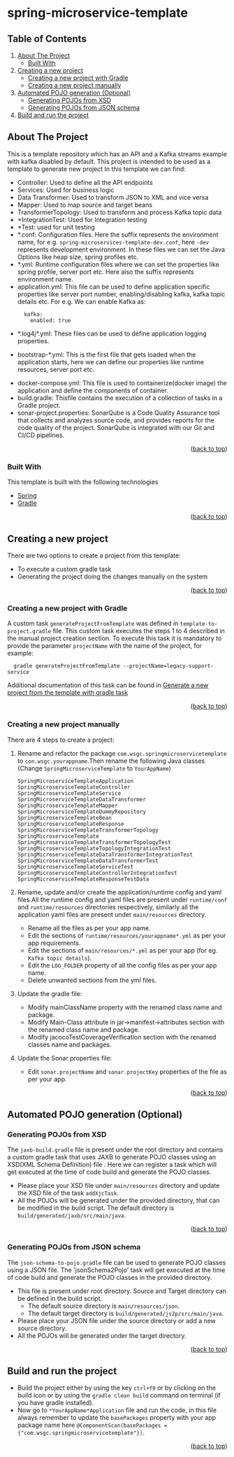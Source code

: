 # spring-microservice-template
<a name="readme-top"></a>

## Table of Contents
  <ol>
    <li>
      <a href="#about-the-project">About The Project</a>
      <ul>
        <li><a href="#built-with">Built With</a></li>
      </ul>
    </li>
    <li>
      <a href="#creating-a-new-project">Creating a new project</a>
      <ul>
        <li><a href="#creating-a-new-project-with-gradle">Creating a new project with Gradle</a></li>
        <li><a href="#creating-a-new-project-manually">Creating a new project manually</a></li>
      </ul>
    </li>
    <li>
      <a href="#automated-pojo-generation">Automated POJO generation (Optional)</a>
      <ul>
        <li><a href="#generating-pojos-from-xsd">Generating POJOs from XSD</a></li>
        <li><a href="#generating-pojos-from-json-schema">Generating POJOs from JSON schema</a></li>
      </ul>
    </li>
    <li><a href="#build-and-run-the-project">Build and run the project</a></li>
  </ol>

## About The Project
<a name="about-the-project"></a>

This is a template repository which has an API and a Kafka streams example with kafka disabled by default. 
This project is intended to be used as a template to generate new project
In this template we can find:
* Controller: Used to define all the API endpoints
* Services: Used for business logic
* Data Transformer: Used to transform JSON to XML and vice versa
* Mapper: Used to map source and target beans
* TransformerTopology: Used to transform and process Kafka topic data
* *IntegrationTest: Used for Integration testing
* *Test: used for unit testing
* *.conf: Configuration files. Here the suffix represents the environment name, for e.g. `spring-microservices-template-dev.conf`, here `-dev` represents development environment. In these files we can set the Java Options like heap size, spring profiles etc.
* *.yml: Runtime configuration files where we can set the properties like spring profile, server port etc. Here also the suffix represents environment name.
* application.yml: This file can be used to define application specific properties like server port number, enabling/disabling kafka, kafka topic details etc. For e.g. We can enable Kafka as:
   ````
     kafka:
       enabled: true
   ````
* \*.log4j\*.yml: These files can be used to define application logging properties.
+ bootstrap-*.yml: This is the first file that gets loaded when the application starts, here we can define our properties like runtime resources, server port etc.
* docker-compose.yml: This file is used to containerize(docker image) the application and define the components of container.
* build.gradle: Thisfile contains the execution of a collection of tasks in a Gradle project.
* sonar-project.properties: SonarQube is a Code Quality Assurance tool that collects and analyzes source code, and provides reports for the code quality of the project. SonarQube is integrated with our Git and CI/CD pipelines.
<p align="right">(<a href="#readme-top">back to top</a>)</p>

### Built With
<a name="built-with"/></a>

This template is built with the following technologies
* [Spring](https://spring.io)
* [Gradle](https://gradle.org)
<p align="right">(<a href="#readme-top">back to top</a>)</p>

## Creating a new project
<a name="creating-a-new-project"/></a>

There are two options to create a project from this template:
* To execute a custom gradle task
* Generating the project doing the changes manually on the system
<p align="right">(<a href="#readme-top">back to top</a>)</p>

### Creating a new project with Gradle
<a name="creating-a-new-project-with-gradle"/></a>

A custom task `generateProjectFromTemplate` was defined in `template-to-project.gradle` file. This custom task executes the steps 1 to 4 described in the manual project creation section.
To execute this task it is mandatory to provide the parameter `projectName` with the name of the project, for example:
````
  gradle generateProjectFromTemplate --projectName=legacy-support-service
````
Additional documentation of this task can be found in [Generate a new project from the template with gradle task](https://pivotree.jira.com/wiki/spaces/WSI/pages/4081877013/Generate+a+new+project+from+the+template+with+gradle+task)
<p align="right">(<a href="#readme-top">back to top</a>)</p>

### Creating a new project manually
<a name="creating-a-new-project-manually"/></a>

There are 4 steps to create a project:
1. Rename and refactor the package `com.wsgc.springmicroservicetemplate` to `con.wsgc.yourappname`.Then rename the following Java classes (Change `SpringMicroserviceTemplate` to `YourAppName`)
    ````
    SpringMicroserviceTemplateApplication
    SpringMicroserviceTemplateController
    SpringMicroserviceTemplateService
    SpringMicroserviceTemplateDataTransformer
    SpringMicroserviceTemplateMapper
    SpringMicroserviceTemplateDummyRepository
    SpringMicroserviceTemplateBean
    SpringMicroserviceTemplateResponse
    SpringMicroserviceTemplateTransformerTopology
    SpringMicroserviceTemplate
    SpringMicroserviceTemplateTransformerTopologyTest
    SpringMicroserviceTemplateTopologyIntegrationTest
    SpringMicroserviceTemplateDataTransformerIntegrationTest
    SpringMicroserviceTemplateDataTransformerTest
    SpringMicroserviceTemplateServiceTest
    SpringMicroserviceTemplateControllerIntegrationTest
    SpringMicroserviceTemplateResponseTestData
    ````
2. Rename, update and/or create the application/runtime config and yaml files
   All the runtime config and yaml files are present under `runtime/conf` and `runtime/resources` directories respectively, similarly all the application yaml files are present under `main/resources` directory.
   * Rename all the files as per your app name.
   * Edit the sections of `runtime/resources/yourappname*.yml` as per your app requirements.
   * Edit the sections of `main/resources/*.yml` as per your app (for eg. `Kafka topic details`).
   * Edit the `LOG_FOLDER` property of all the config files as per your app name.
   * Delete unwanted sections from the yml files.

3. Update the gradle file: 
   * Modify mainClassName property with the renamed class name and package.
   * Modify Main-Class attribute in jar->manifest->attributes section with the renamed class name and package.
   * Modify jacocoTestCoverageVerification section with the renamed classes name and packages.

4. Update the Sonar properties file: 
   * Edit `sonar.projectName` and `sonar.projectKey` properties of the file as per your app.
<p align="right">(<a href="#readme-top">back to top</a>)</p>
   
##  Automated POJO generation (Optional)
<a name="automated-pojo-generation"/></a>

### Generating POJOs from XSD
<a name="generating-pojos-from-xsd"/></a>

The `jaxb-build.gradle` file is present under the root directory and contains a custom gradle task that uses JAXB to generate POJO classes using an XSD(XML Schema Definition) file . Here we can register a task which will get executed at the time of code build and generate the POJO classes.
* Please place your XSD file under `main/resources` directory and update the XSD file of the task `addXjcTask`.
* All the POJOs will be generated under the provided directory, that can be modified in the build script. The default directory is `build/generated/jaxb/src/main/java`. 
<p align="right">(<a href="#readme-top">back to top</a>)</p>

### Generating POJOs from JSON schema
<a name="generating-pojos-from-json-schema"/></a>

The `json-schema-to-pojo.gradle` file can be used to generate POJO classes using a JSON file. The 'jsonSchema2Pojo' task will get executed at the time of code build and generate the POJO classes in the provided directory.
* This file is present under root directory. Source and Target directory can be defined in the build script.
  * The default source directory is `main/resources/json`.
  * The default target directory is `build/generated/js2p/src/main/java`.
* Please place your JSON file under the source directory or add a new source directory.
* All the POJOs will be generated under the target directory.
<p align="right">(<a href="#readme-top">back to top</a>)</p>

## Build and run the project
<a name="build-and-run-the-project"/></a>

* Build the project either by using the key `ctrl+f9` or by clicking on the build icon or by using the `gradle clean build` command on terminal (if you have gradle installed).
* Now go to `*YourAppName*Application` file and run the code, in this file always remember to update the `basePackages` property with your app package name here `@ComponentScan(basePackages = {"com.wsgc.springmicroservicetemplate"})`.
<p align="right">(<a href="#readme-top">back to top</a>)</p>
